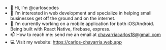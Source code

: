 - 👋 Hi, I’m @carloscodes
- 👀 I’m interested in web development and specialize in helping small businesses get off the ground and on the internet.
- 🌱 I’m currently working on a mobile application for both iOS/Android. Being built with React Native, firebase, express.
- 📫 How to reach me: send me an email at chavarriacarlos18@gmail.com
- 💻 Visit my website: https://carlos-chavarria.web.app

<!---
carloscodes/carloscodes is a ✨ special ✨ repository because its `README.md` (this file) appears on your GitHub profile.
You can click the Preview link to take a look at your changes.
--->
